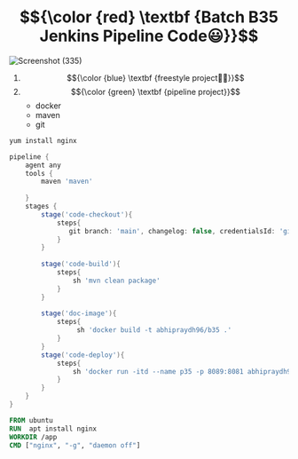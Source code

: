 # $${\color {red} \textbf {Batch B35 Jenkins Pipeline Code😃}}$$
![Screenshot (335)](https://github.com/user-attachments/assets/3b7b7534-d798-49ac-abfd-ba2d88030786)

1. $${\color {blue} \textbf {freestyle project🏴‍☠️}}$$
2. $${\color {green} \textbf {pipeline project}}$$
   - docker
   - maven
   - git
```bash
yum install nginx
```

```groovy
pipeline {
    agent any
    tools {
        maven 'maven'
    
    }
    stages {
        stage('code-checkout'){
            steps{
               git branch: 'main', changelog: false, credentialsId: 'github-cred', poll: false, url: 'https://github.com/abhipraydhoble/Project-InsureMe.git' 
            }
        }
        
        stage('code-build'){
            steps{
                sh 'mvn clean package'
            }
        }
        
        stage('doc-image'){
            steps{
                 sh 'docker build -t abhipraydh96/b35 .'
            }
        }
        stage('code-deploy'){
            steps{
                sh 'docker run -itd --name p35 -p 8089:8081 abhipraydh96/b35'
            }
        }
    }
}
```
```Dockerfile
FROM ubuntu
RUN  apt install nginx
WORKDIR /app
CMD ["nginx", "-g", "daemon off"]
```
